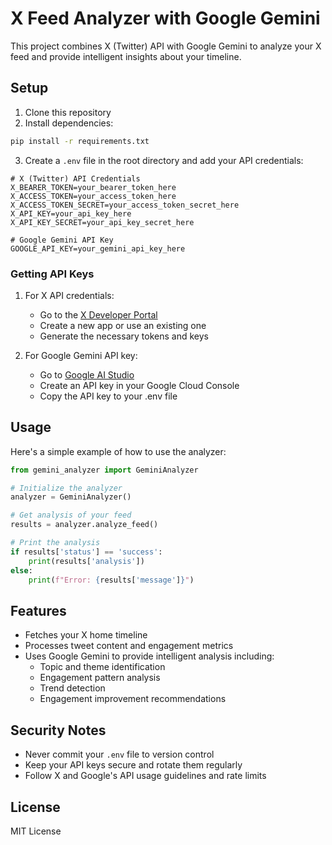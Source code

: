 # X Feed Analyzer with Google Gemini

This project combines X (Twitter) API with Google Gemini to analyze your X feed and provide intelligent insights about your timeline.

## Setup

1. Clone this repository
2. Install dependencies:
```bash
pip install -r requirements.txt
```

3. Create a `.env` file in the root directory and add your API credentials:
```env
# X (Twitter) API Credentials
X_BEARER_TOKEN=your_bearer_token_here
X_ACCESS_TOKEN=your_access_token_here
X_ACCESS_TOKEN_SECRET=your_access_token_secret_here
X_API_KEY=your_api_key_here
X_API_KEY_SECRET=your_api_key_secret_here

# Google Gemini API Key
GOOGLE_API_KEY=your_gemini_api_key_here
```

### Getting API Keys

1. For X API credentials:
   - Go to the [X Developer Portal](https://developer.twitter.com/en/portal/dashboard)
   - Create a new app or use an existing one
   - Generate the necessary tokens and keys

2. For Google Gemini API key:
   - Go to [Google AI Studio](https://makersuite.google.com/app/apikey)
   - Create an API key in your Google Cloud Console
   - Copy the API key to your .env file

## Usage

Here's a simple example of how to use the analyzer:

```python
from gemini_analyzer import GeminiAnalyzer

# Initialize the analyzer
analyzer = GeminiAnalyzer()

# Get analysis of your feed
results = analyzer.analyze_feed()

# Print the analysis
if results['status'] == 'success':
    print(results['analysis'])
else:
    print(f"Error: {results['message']}")
```

## Features

- Fetches your X home timeline
- Processes tweet content and engagement metrics
- Uses Google Gemini to provide intelligent analysis including:
  - Topic and theme identification
  - Engagement pattern analysis
  - Trend detection
  - Engagement improvement recommendations

## Security Notes

- Never commit your `.env` file to version control
- Keep your API keys secure and rotate them regularly
- Follow X and Google's API usage guidelines and rate limits

## License

MIT License 